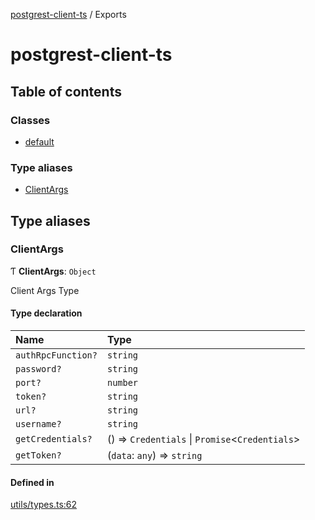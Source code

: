 [postgrest-client-ts](README.md) / Exports

# postgrest-client-ts

## Table of contents

### Classes

- [default](classes/default.md)

### Type aliases

- [ClientArgs](modules.md#clientargs)

## Type aliases

### ClientArgs

Ƭ **ClientArgs**: `Object`

Client Args Type

#### Type declaration

| Name | Type |
| :------ | :------ |
| `authRpcFunction?` | `string` |
| `password?` | `string` |
| `port?` | `number` |
| `token?` | `string` |
| `url?` | `string` |
| `username?` | `string` |
| `getCredentials?` | () => `Credentials` \| `Promise`<`Credentials`\> |
| `getToken?` | (`data`: `any`) => `string` |

#### Defined in

[utils/types.ts:62](https://github.com/edmundpf/postgrest-client-ts/blob/95f0a45/src/utils/types.ts#L62)
